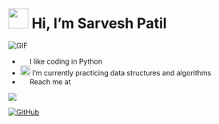 # [<img src="https://lh3.googleusercontent.com/a-/AOh14Gilqms4ucFuPLLOrS93UYMNXtYGtDXxeDPqrHDNFA=s96-c-rg-br100" width="40" height="40">](https://github.com/sarveshspatil111) Hi, I’m Sarvesh Patil
![GIF](https://raw.githubusercontent.com/sarveshspatil111/sarveshspatil111/master/assets/gifs/ezgif.com-gif-maker.gif)
- <img src="https://cdn2.iconfinder.com/data/icons/font-awesome/1792/code-512.png" width="15" height="15"> I like coding in Python
- <img src="https://img.pngio.com/algorithm-icon-png-1-png-image-algorithms-png-200_200.png" width="20" height="20"> I’m currently practicing data structures and algorithms
- <img src="https://image.flaticon.com/icons/png/128/996/996484.png" width="15" height="15"> Reach me at 
<!--   - [Linkedin](https://www.linkedin.com/in/sarveshspatil/)  -->
<!--   - [YouTube](https://www.youtube.com/channel/UCMQBfRsIP5RPRcD_j9hHmYw) -->
  
<a href='https://www.linkedin.com/in/sarveshspatil/' target='_blank' rel='noopener' rel='noreferrer'>
    <img src='https://img.shields.io/static/v1?label=LinkedIn&message=sarveshspatil&color=blue&style=flat-square&logo=linkedin' />
  </a>
<!-- <a href="https://www.youtube.com/channel/UCMQBfRsIP5RPRcD_j9hHmYw">
      <img alt="youtube subscribers" title="Subscribe to my YouTube channel" src="https://freshidea.com/jonah/youtube-api/subscribers-badge.php?label=Subscribers&style=for-the-badge&color=red&labelColor=ce4630"/></a> 
    <a href="https://www.youtube.com/channel/UCipSxT7a3rn81vGLw9lqRkg"> -->
  

[![GitHub](https://github-readme-streak-stats.herokuapp.com?user=sarveshspatil111&theme=nord&hide_border=true)](https://git.io/streak-stats)

<!-- <img src="https://github-readme-stats.vercel.app/api?username=sarveshspatil111&&show_icons=true&title_color=81a1c1&icon_color=a3be8c&text_color=81a1c1&bg_color=2e3440"> -->



<!---
sarveshspatil111/sarveshspatil111 is a ✨ special ✨ repository because its `README.md` (this file) appears on your GitHub profile.
You can click the Preview link to take a look at your changes.
--->
